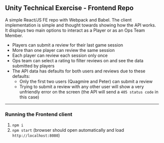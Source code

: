 ## Unity Technical Exercise - Frontend Repo

A simple React/JS FE repo with Webpack and Babel.
The client implementation is simple and thought towards showing how the API works. It displays two main options to interact as a Player or as an Ops Team Member.
* Players can submit a review for their last game session
* More than one player can review the same session
* Each player can review each session only once
* Ops team can select a rating to filter reviews on and see the data submitted by players
* The API data has defaults for both users and reviews due to these defaults:
  * Only the first two users (Quagmire and Peter) can submit a review
  * Trying to submit a review with any other user will show a very unfriendly error on the screen (the API will send a `405 status code` in this case)

---
### Running the Frontend client

1. `npm i`  
2. `npm start` (browser should open automatically and load `http://localhost:8080`)

